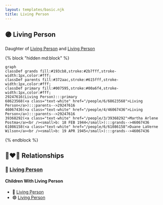 ```yaml
---
layout: templates/basic.njk
title: Living Person
---
```

## 🟣 Living Person

Daughter of [Living Person](/people/4/46067436) and [Living Person](/people/6/68623568)

{% block "hidden md:block" %}
```mermaid
graph
classDef grands fill:#193cb8,stroke:#2b7fff,stroke-width:1px,color:#fff;
classDef parents fill:#372aac,stroke:#615fff,stroke-width:1px,color:#fff;
classDef primary fill:#007595,stroke:#00a6f4,stroke-width:1px,color:#fff;
29247616(Living Person):::primary
68623568(<a class="text-white" href="/people/6/68623568">Living Person</a>):::parents-->29247616
46067436(<a class="text-white" href="/people/4/46067436">Living Person</a>):::parents-->29247616
39368292(<a class="text-white" href="/people/3/39368292">Martha Arlene Postma</a><br /><small>b: 18 FEB 1944</small>):::grands-->46067436
61086158(<a class="text-white" href="/people/6/61086158">Duane LaVerne Wilson</a><br /><small>b: 19 APR 1945</small>):::grands-->46067436
```
{% endblock %}

## 👩‍❤️‍👨 Relationships

### 🔵 [Living Person](/people/9/93135357)

#### Children With Living Person
* 🔵 [Living Person](/people/2/23477432)
* 🟣 [Living Person](/people/7/76243458)